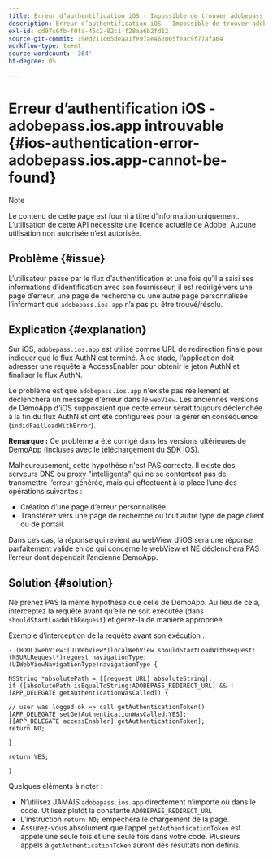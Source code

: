 ```yaml
---
title: Erreur d’authentification iOS - Impossible de trouver adobepass.ios.app
description: Erreur d’authentification iOS - Impossible de trouver adobepass.ios.app
exl-id: cd97c6fb-f0fa-45c2-82c1-f28aa6b2fd12
source-git-commit: 19ed211c65deaa1fe97ae462065feac9f77afa64
workflow-type: tm+mt
source-wordcount: '364'
ht-degree: 0%

---
```


# Erreur d’authentification iOS - adobepass.ios.app introuvable {#ios-authentication-error-adobepass.ios.app-cannot-be-found}

>[!NOTE]
>
>Le contenu de cette page est fourni à titre d’information uniquement. L’utilisation de cette API nécessite une licence actuelle de Adobe. Aucune utilisation non autorisée n’est autorisée.

## Problème {#issue}

L’utilisateur passe par le flux d’authentification et une fois qu’il a saisi ses informations d’identification avec son fournisseur, il est redirigé vers une page d’erreur, une page de recherche ou une autre page personnalisée l’informant que `adobepass.ios.app` n’a pas pu être trouvé/résolu.

## Explication {#explanation}

Sur iOS, `adobepass.ios.app` est utilisé comme URL de redirection finale pour indiquer que le flux AuthN est terminé. À ce stade, l’application doit adresser une requête à AccessEnabler pour obtenir le jeton AuthN et finaliser le flux AuthN.

Le problème est que `adobepass.ios.app` n&#39;existe pas réellement et déclenchera un message d&#39;erreur dans le `webView`. Les anciennes versions de DemoApp d’iOS supposaient que cette erreur serait toujours déclenchée à la fin du flux AuthN et ont été configurées pour la gérer en conséquence (`indidFailLoadWithError`).

**Remarque :** Ce problème a été corrigé dans les versions ultérieures de DemoApp (incluses avec le téléchargement du SDK iOS).

Malheureusement, cette hypothèse n&#39;est PAS correcte. Il existe des serveurs DNS ou proxy &quot;intelligents&quot; qui ne se contentent pas de transmettre l’erreur générée, mais qui effectuent à la place l’une des opérations suivantes :

- Création d’une page d’erreur personnalisée
- Transférez vers une page de recherche ou tout autre type de page client ou de portail.

Dans ces cas, la réponse qui revient au webView d’iOS sera une réponse parfaitement valide en ce qui concerne le webView et NE déclenchera PAS l’erreur dont dépendait l’ancienne DemoApp.

## Solution {#solution}

Ne prenez PAS la même hypothèse que celle de DemoApp. Au lieu de cela, interceptez la requête avant qu’elle ne soit exécutée (dans `shouldStartLoadWithRequest`) et gérez-la de manière appropriée.

Exemple d’interception de la requête avant son exécution :

```obj-c
- (BOOL)webView:(UIWebView*)localWebView shouldStartLoadWithRequest:(NSURLRequest*)request navigationType:(UIWebViewNavigationType)navigationType {

NSString *absolutePath = [[request URL] absoluteString]; 
if ([absolutePath isEqualToString:ADOBEPASS_REDIRECT_URL] && ![APP_DELEGATE getAuthenticationWasCalled]) {

// user was logged ok => call getAuthenticationToken() 
[APP_DELEGATE setGetAuthenticationWasCalled:YES]; 
[[APP_DELEGATE accessEnabler] getAuthenticationToken];
return NO;

}

return YES;

}
```

Quelques éléments à noter :

- N’utilisez JAMAIS `adobepass.ios.app` directement n’importe où dans le code. Utilisez plutôt la constante `ADOBEPASS_REDIRECT_URL`
- L’instruction `return NO;` empêchera le chargement de la page.
- Assurez-vous absolument que l’appel `getAuthenticationToken` est appelé une seule fois et une seule fois dans votre code. Plusieurs appels à `getAuthenticationToken` auront des résultats non définis.
